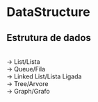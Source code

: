 # DataStructure
Estrutura de dados
---
</br>
-> List/Lista
</br>
-> Queue/Fila
</br>
-> Linked List/Lista Ligada
</br>
-> Tree/Arvore
</br>
-> Graph/Grafo
